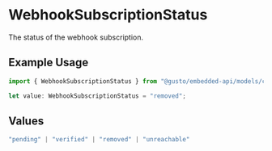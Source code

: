 # WebhookSubscriptionStatus

The status of the webhook subscription.

## Example Usage

```typescript
import { WebhookSubscriptionStatus } from "@gusto/embedded-api/models/components/webhooksubscription.js";

let value: WebhookSubscriptionStatus = "removed";
```

## Values

```typescript
"pending" | "verified" | "removed" | "unreachable"
```